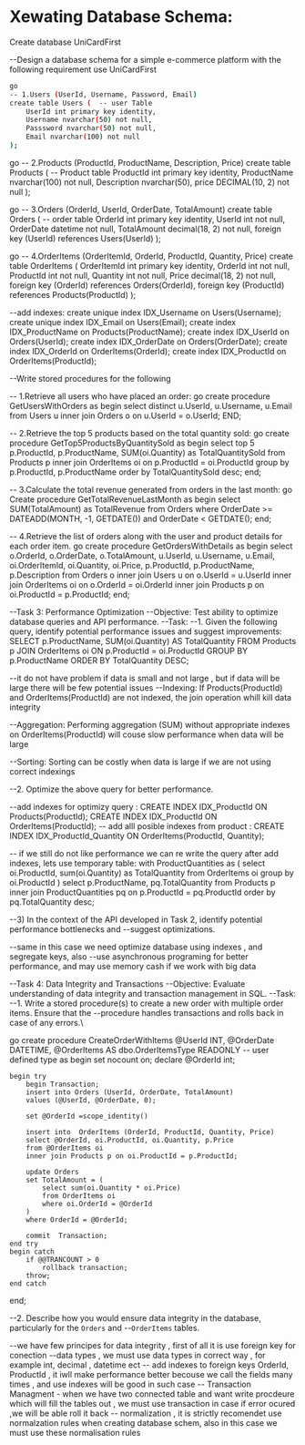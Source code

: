 # Xewating Database Schema:

Create database UniCardFirst

--Design a database schema for a simple e-commerce platform with the following requirement
use UniCardFirst

```sh
go 
-- 1.Users (UserId, Username, Password, Email) 
create table Users (  -- user Table
    UserId int primary key identity,
    Username nvarchar(50) not null,
    Passsword nvarchar(50) not null,
    Email nvarchar(100) not null
);
```
go
-- 2.Products (ProductId, ProductName, Description, Price) 
create table  Products ( -- Product table
    ProductId int primary key identity,
    ProductName nvarchar(100) not null,
    Description nvarchar(50),
    price DECIMAL(10, 2) not null
);

go
-- 3.Orders (OrderId, UserId, OrderDate, TotalAmount) 
create table Orders ( -- order table
    OrderId int primary key identity,
    UserId int not null,
    OrderDate datetime not null,
    TotalAmount decimal(18, 2) not null,
    foreign key (UserId) references Users(UserId)
);

go
-- 4.OrderItems (OrderItemId, OrderId, ProductId, Quantity, Price)
create table OrderItems (
    OrderItemId int primary key identity,
    OrderId int not null,
    ProductId int not null,
    Quantity int not null,
    Price decimal(18, 2) not null,
    foreign key (OrderId) references Orders(OrderId),
    foreign key (ProductId) references Products(ProductId)
);


--add indexes:
create unique index IDX_Username on Users(Username);
create unique index IDX_Email on Users(Email);
create index IDX_ProductName on Products(ProductName);
create index IDX_UserId on Orders(UserId);
create index IDX_OrderDate on Orders(OrderDate);
create index IDX_OrderId on OrderItems(OrderId);
create index IDX_ProductId on OrderItems(ProductId);

--Write stored procedures for the following

-- 1.Retrieve all users who have placed an order:
go
create procedure GetUsersWithOrders
as
begin
    select distinct u.UserId, u.Username, u.Email
    from Users u
    inner join Orders o on u.UserId = o.UserId;
END;

-- 2.Retrieve the top 5 products based on the total quantity sold:
go
create procedure GetTop5ProductsByQuantitySold
as
begin
    select top 5 p.ProductId, p.ProductName, SUM(oi.Quantity) as TotalQuantitySold
    from Products p
    inner join OrderItems oi on p.ProductId = oi.ProductId
    group by p.ProductId, p.ProductName
    order  by TotalQuantitySold desc;
end;

-- 3.Calculate the total revenue generated from orders in the last month:
go
Create procedure GetTotalRevenueLastMonth
as
begin
    select SUM(TotalAmount) as TotalRevenue
    from Orders
    where OrderDate >= DATEADD(MONTH, -1, GETDATE()) and OrderDate < GETDATE();
end;

-- 4.Retrieve the list of orders along with the user and product details for each order item.
go
create procedure GetOrdersWithDetails
as
begin
    select o.OrderId, o.OrderDate, o.TotalAmount,
           u.UserId, u.Username, u.Email,
           oi.OrderItemId, oi.Quantity, oi.Price,
           p.ProductId, p.ProductName, p.Description
    from Orders o
    inner  join Users u on o.UserId = u.UserId
    inner join OrderItems oi on o.OrderId = oi.OrderId
    inner join Products p on oi.ProductId = p.ProductId;
end;

--Task 3: Performance Optimization
--Objective: Test ability to optimize database queries and API performance.
--Task:
--1. Given the following query, identify potential performance issues and suggest improvements:
SELECT p.ProductName, SUM(oi.Quantity) AS TotalQuantity
FROM Products p
JOIN OrderItems oi ON p.ProductId = oi.ProductId
GROUP BY p.ProductName
ORDER BY TotalQuantity DESC;

--it  do not  have problem if  data is small and  not large , but   if data will be large  there  will be  few potential issues
--Indexing: If Products(ProductId) and OrderItems(ProductId) are not indexed, the join operation whill kill  data integrity

--Aggregation: Performing aggregation (SUM) without appropriate indexes on OrderItems(ProductId) will  couse  slow performance when  data will be large

--Sorting: Sorting  can be   costly when  data is large  if we  are not using correct indexings

--2. Optimize the above query for better performance.

--add indexes for optimizy query :
CREATE INDEX IDX_ProductId ON Products(ProductId);
CREATE INDEX IDX_ProductId ON OrderItems(ProductId);
-- add alll posible indexes from product :
CREATE INDEX IDX_ProductId_Quantity ON OrderItems(ProductId, Quantity);

-- if  we still do not like  performance we  can re write the query after add indexes, lets use temporary table:
with ProductQuantities as (
    select oi.ProductId, sum(oi.Quantity) as TotalQuantity
    from OrderItems oi
    group by oi.ProductId
)
select p.ProductName, pq.TotalQuantity
from Products p
inner join ProductQuantities pq on p.ProductId = pq.ProductId
order by pq.TotalQuantity desc;

--3) In the context of the API developed in Task 2, identify potential performance bottlenecks and
--suggest optimizations.

--same in this case we  need optimize  database using indexes , and  segregate keys, also
--use  asynchronous programing for better performance, and  may use memory cash if  we work with big data


--Task 4: Data Integrity and Transactions
--Objective: Evaluate understanding of data integrity and transaction management in SQL.
--Task:
--1. Write a stored procedure(s) to create a new order with multiple order items. Ensure that the
--procedure handles transactions and rolls back in case of any errors.\

go
create procedure CreateOrderWithItems
    @UserId INT,
    @OrderDate DATETIME,
    @OrderItems AS dbo.OrderItemsType READONLY  -- user defined type
as
begin
    set nocount on;
    declare @OrderId int;

    begin try
        begin Transaction;
        insert into Orders (UserId, OrderDate, TotalAmount)
        values (@UserId, @OrderDate, 0);

        set @OrderId =scope_identity()

        insert into  OrderItems (OrderId, ProductId, Quantity, Price)
        select @OrderId, oi.ProductId, oi.Quantity, p.Price
        from @OrderItems oi
        inner join Products p on oi.ProductId = p.ProductId;

        update Orders
        set TotalAmount = (
            select sum(oi.Quantity * oi.Price)
            from OrderItems oi
            where oi.OrderId = @OrderId
        )
        where OrderId = @OrderId;

        commit  Transaction;
    end try
    begin catch
        if @@TRANCOUNT > 0
            rollback transaction;
        throw;
    end catch
end;


--2. Describe how you would ensure data integrity in the database, particularly for the `Orders` and
--`OrderItems` tables.

--we have few  principes for data integrity , first of all it is  use  foreign key for conection
--data types  ,  we must use  data types  in correct  way , for example int, decimal , datetime  ect
-- add indexes to foreign keys OrderId, ProductId ,  it iwll  make performance better becouse we  call the fields  many times , and  use indexes will be good in  such case
-- Transaction Managment - when  we have  two connected table and want  write  procdeure which will fill the tables out , we must use  transaction in case if error   ocured  ,we will be able roll it back
-- normalization , it is  strictly recomendet  use normalzation rules when   creating database schem, also in this case we must use these normalisation rules
